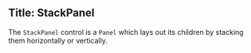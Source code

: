 Title: StackPanel
---
The `StackPanel` control is a `Panel` which lays out its children by stacking them horizontally or vertically.
